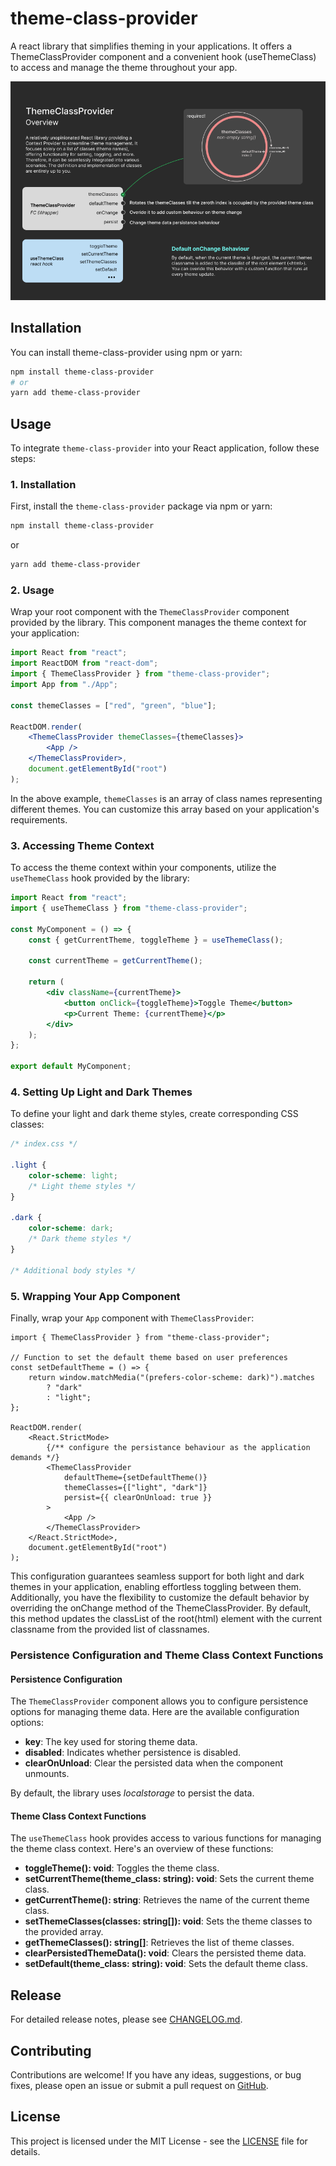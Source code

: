 # theme-class-provider

A react library that simplifies theming in your applications. It offers a ThemeClassProvider component and a convenient hook (useThemeClass) to access and manage the theme throughout your app.

![Brief Overview](https://github.com/sreed17/theme-class-provider/blob/master/lib_overview.png?raw=true)

## Installation

You can install theme-class-provider using npm or yarn:

```bash
npm install theme-class-provider
# or
yarn add theme-class-provider
```

## Usage

To integrate `theme-class-provider` into your React application, follow these steps:

### 1. Installation

First, install the `theme-class-provider` package via npm or yarn:

```bash
npm install theme-class-provider
```

or

```bash
yarn add theme-class-provider
```

### 2. Usage

Wrap your root component with the `ThemeClassProvider` component provided by the library. This component manages the theme context for your application:

```jsx
import React from "react";
import ReactDOM from "react-dom";
import { ThemeClassProvider } from "theme-class-provider";
import App from "./App";

const themeClasses = ["red", "green", "blue"];

ReactDOM.render(
    <ThemeClassProvider themeClasses={themeClasses}>
        <App />
    </ThemeClassProvider>,
    document.getElementById("root")
);
```

In the above example, `themeClasses` is an array of class names representing different themes. You can customize this array based on your application's requirements.

### 3. Accessing Theme Context

To access the theme context within your components, utilize the `useThemeClass` hook provided by the library:

```jsx
import React from "react";
import { useThemeClass } from "theme-class-provider";

const MyComponent = () => {
    const { getCurrentTheme, toggleTheme } = useThemeClass();

    const currentTheme = getCurrentTheme();

    return (
        <div className={currentTheme}>
            <button onClick={toggleTheme}>Toggle Theme</button>
            <p>Current Theme: {currentTheme}</p>
        </div>
    );
};

export default MyComponent;
```

### 4. Setting Up Light and Dark Themes

To define your light and dark theme styles, create corresponding CSS classes:

```css
/* index.css */

.light {
    color-scheme: light;
    /* Light theme styles */
}

.dark {
    color-scheme: dark;
    /* Dark theme styles */
}

/* Additional body styles */
```

### 5. Wrapping Your App Component

Finally, wrap your `App` component with `ThemeClassProvider`:

```tsx
import { ThemeClassProvider } from "theme-class-provider";

// Function to set the default theme based on user preferences
const setDefaultTheme = () => {
    return window.matchMedia("(prefers-color-scheme: dark)").matches
        ? "dark"
        : "light";
};

ReactDOM.render(
    <React.StrictMode>
        {/** configure the persistance behaviour as the application demands */}
        <ThemeClassProvider
            defaultTheme={setDefaultTheme()}
            themeClasses={["light", "dark"]}
            persist={{ clearOnUnload: true }}
        >
            <App />
        </ThemeClassProvider>
    </React.StrictMode>,
    document.getElementById("root")
);
```

<p>This configuration guarantees seamless support for both light and dark themes in your application, enabling effortless toggling between them. Additionally, you have the flexibility to customize the default behavior by overriding the onChange method of the ThemeClassProvider. By default, this method updates the classList of the root(html)  element with the current classname from the provided list of classnames.</p>

### Persistence Configuration and Theme Class Context Functions

#### Persistence Configuration

The `ThemeClassProvider` component allows you to configure persistence options for managing theme data. Here are the available configuration options:

-   **key**: The key used for storing theme data.
-   **disabled**: Indicates whether persistence is disabled.
-   **clearOnUnload**: Clear the persisted data when the component unmounts.

By default, the library uses _localstorage_ to persist the data.

#### Theme Class Context Functions

The `useThemeClass` hook provides access to various functions for managing the theme class context. Here's an overview of these functions:

-   **toggleTheme(): void**: Toggles the theme class.
-   **setCurrentTheme(theme_class: string): void**: Sets the current theme class.
-   **getCurrentTheme(): string**: Retrieves the name of the current theme class.
-   **setThemeClasses(classes: string[]): void**: Sets the theme classes to the provided array.
-   **getThemeClasses(): string[]**: Retrieves the list of theme classes.
-   **clearPersistedThemeData(): void**: Clears the persisted theme data.
-   **setDefault(theme_class: string): void**: Sets the default theme class.

## Release

For detailed release notes, please see [CHANGELOG.md](https://github.com/sreed17/theme-class-provider/blob/master/docs/CHANGELOG.md).

## Contributing

Contributions are welcome! If you have any ideas, suggestions, or bug fixes, please open an issue or submit a pull request on [GitHub](https://github.com/sreed17/theme-class-provider).

## License

This project is licensed under the MIT License - see the [LICENSE](https://github.com/sreed17/theme-class-provider/blob/master/LICENSE) file for details.

```

```
